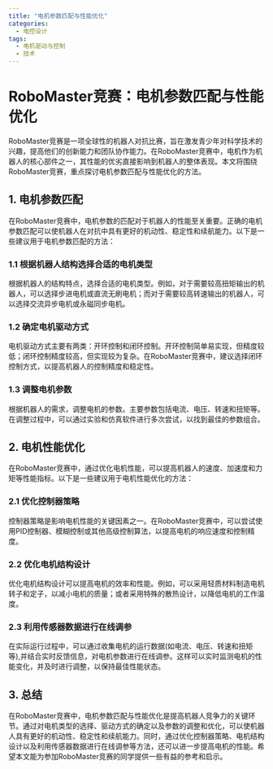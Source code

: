```yaml
---  
title: "电机参数匹配与性能优化"  
categories:  
  - 电控设计  
tags: 
  - 电机驱动与控制 
  - 技术  
---  
```


# RoboMaster竞赛：电机参数匹配与性能优化

RoboMaster竞赛是一项全球性的机器人对抗比赛，旨在激发青少年对科学技术的兴趣，提高他们的创新能力和团队协作能力。在RoboMaster竞赛中，电机作为机器人的核心部件之一，其性能的优劣直接影响到机器人的整体表现。本文将围绕RoboMaster竞赛，重点探讨电机参数匹配与性能优化的方法。

## 1. 电机参数匹配

在RoboMaster竞赛中，电机参数的匹配对于机器人的性能至关重要。正确的电机参数匹配可以使机器人在对抗中具有更好的机动性、稳定性和续航能力。以下是一些建议用于电机参数匹配的方法：

### 1.1 根据机器人结构选择合适的电机类型

根据机器人的结构特点，选择合适的电机类型。例如，对于需要较高扭矩输出的机器人，可以选择步进电机或直流无刷电机；而对于需要较高转速输出的机器人，可以选择交流异步电机或永磁同步电机。

### 1.2 确定电机驱动方式

电机驱动方式主要有两类：开环控制和闭环控制。开环控制简单易实现，但精度较低；闭环控制精度较高，但实现较为复杂。在RoboMaster竞赛中，建议选择闭环控制方式，以提高机器人的控制精度和稳定性。

### 1.3 调整电机参数

根据机器人的需求，调整电机的参数。主要参数包括电流、电压、转速和扭矩等。在调整过程中，可以通过实验和仿真软件进行多次尝试，以找到最佳的参数组合。

## 2. 电机性能优化

在RoboMaster竞赛中，通过优化电机性能，可以提高机器人的速度、加速度和力矩等性能指标。以下是一些建议用于电机性能优化的方法：

### 2.1 优化控制器策略

控制器策略是影响电机性能的关键因素之一。在RoboMaster竞赛中，可以尝试使用PID控制器、模糊控制或其他高级控制算法，以提高电机的响应速度和控制精度。

### 2.2 优化电机结构设计

优化电机结构设计可以提高电机的效率和性能。例如，可以采用轻质材料制造电机转子和定子，以减小电机的质量；或者采用特殊的散热设计，以降低电机的工作温度。

### 2.3 利用传感器数据进行在线调参

在实际运行过程中，可以通过收集电机的运行数据(如电流、电压、转速和扭矩等),并结合实时反馈信息，对电机参数进行在线调参。这样可以实时监测电机的性能变化，并及时进行调整，以保持最佳性能状态。

## 3. 总结

在RoboMaster竞赛中，电机参数匹配与性能优化是提高机器人竞争力的关键环节。通过对电机类型的选择、驱动方式的确定以及参数的调整和优化，可以使机器人具有更好的机动性、稳定性和续航能力。同时，通过优化控制器策略、电机结构设计以及利用传感器数据进行在线调参等方法，还可以进一步提高电机的性能。希望本文能为参加RoboMaster竞赛的同学提供一些有益的参考和启示。 
